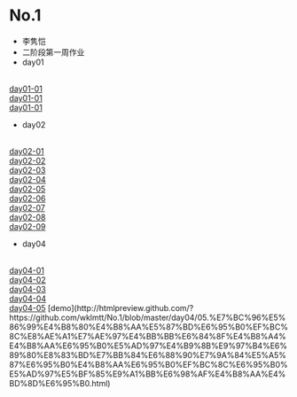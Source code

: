 # No.1
- 李隽恺
- 二阶段第一周作业
- day01
<br>
<a href="https://github.com/wklmtt/No.1/blob/master/day01/01.html">day01-01</a>
<br>
<a href="https://github.com/wklmtt/No.1/blob/master/day01/02.html">day01-01</a>
<br>
<a href="https://github.com/wklmtt/No.1/blob/master/day01/03.html">day01-01</a>


- day02
<br>
<a href="https://github.com/wklmtt/No.1/blob/master/day02/01.html">day02-01</a>
<br>
<a href="https://github.com/wklmtt/No.1/blob/master/day02/02.html">day02-02</a>
<br>
<a href="https://github.com/wklmtt/No.1/blob/master/day02/03.html">day02-03</a>
<br>
<a href="https://github.com/wklmtt/No.1/blob/master/day02/04.html">day02-04</a>
<br>
<a href="https://github.com/wklmtt/No.1/blob/master/day02/05.html">day02-05</a>
<br>
<a href="https://github.com/wklmtt/No.1/blob/master/day02/06.%E8%BA%AB%E6%9D%90%E5%88%A4%E6%96%AD.html">day02-06</a>
<br>
<a href="https://github.com/wklmtt/No.1/blob/master/day02/07.%E6%AF%94%E8%BE%83%E4%B8%A4%E4%B8%AA%E6%95%B0%E5%A4%A7%E5%B0%8F.html">day02-07</a>
<br>
<a href="https://github.com/wklmtt/No.1/blob/master/day02/08.%E5%88%A4%E6%96%AD%E5%A5%87%E5%81%B6%E6%95%B0.html">day02-08</a>
<br>
<a href="https://github.com/wklmtt/No.1/blob/master/day02/09.%E5%88%A4%E6%96%AD%E6%95%B0%E5%AD%97%E8%8C%83%E5%9B%B4.html">day02-09</a>
<br>

- day04
<br>
<a href="http://htmlpreview.github.com/?https://github.com/wklmtt/No.1/blob/master/day04/01.%E8%AE%A1%E7%AE%97%E5%92%8C%E3%80%81%E5%B7%AE%E3%80%81%E7%A7%AF%E3%80%81%E5%95%86.html">day04-01</a>
<br>
<a href="http://htmlpreview.github.com/?https://github.com/wklmtt/No.1/blob/master/day04/02.%E8%AE%A1%E7%AE%97%E4%B8%89%E4%B8%AA%E6%95%B0%E5%AD%97%E7%9A%84%E5%A4%A7%E5%B0%8F.html">day04-02</a>
<br>
<a href="http://htmlpreview.github.com/?https://github.com/wklmtt/No.1/blob/master/day04/03.%E7%BC%96%E5%86%99%E4%B8%80%E4%B8%AA%E5%87%BD%E6%95%B0%EF%BC%8C%E6%B1%82%E4%B8%80%E4%B8%AA%E6%95%B0%E5%AD%97%E6%98%AF%E5%90%A6%E6%98%AF%E8%B4%A8%E6%95%B0.html">day04-03</a>
<br>
<a href="http://htmlpreview.github.com/?https://github.com/wklmtt/No.1/blob/master/day04/04.%E7%BC%96%E5%86%99%E4%B8%80%E4%B8%AA%E5%87%BD%E6%95%B0%EF%BC%8C%E6%B1%82%E4%B8%A4%E4%B8%AA%E6%95%B0%E5%AD%97%E4%B9%8B%E9%97%B4%E6%9C%89%E5%A4%9A%E5%B0%91%E4%B8%AA%E8%B4%A8%E6%95%B0%EF%BC%8C%E8%BF%94%E5%9B%9E%20%E8%B4%A8%E6%95%B0%E7%9A%84%E4%B8%AA%E6%95%B0.html">day04-04</a>
<br>
<a href="http://htmlpreview.github.com/?https://github.com/wklmtt/No.1/blob/master/day04/05.%E7%BC%96%E5%86%99%E4%B8%80%E4%B8%AA%E5%87%BD%E6%95%B0%EF%BC%8C%E8%AE%A1%E7%AE%97%E4%BB%BB%E6%84%8F%E4%B8%A4%E4%B8%AA%E6%95%B0%E5%AD%97%E4%B9%8B%E9%97%B4%E6%89%80%E8%83%BD%E7%BB%84%E6%88%90%E7%9A%84%E5%A5%87%E6%95%B0%E4%B8%AA%E6%95%B0%EF%BC%8C%E6%95%B0%E5%AD%97%E5%BF%85%E9%A1%BB%E6%98%AF%E4%B8%AA%E4%BD%8D%E6%95%B0.html">day04-05</a>
[demo](http://htmlpreview.github.com/?https://github.com/wklmtt/No.1/blob/master/day04/05.%E7%BC%96%E5%86%99%E4%B8%80%E4%B8%AA%E5%87%BD%E6%95%B0%EF%BC%8C%E8%AE%A1%E7%AE%97%E4%BB%BB%E6%84%8F%E4%B8%A4%E4%B8%AA%E6%95%B0%E5%AD%97%E4%B9%8B%E9%97%B4%E6%89%80%E8%83%BD%E7%BB%84%E6%88%90%E7%9A%84%E5%A5%87%E6%95%B0%E4%B8%AA%E6%95%B0%EF%BC%8C%E6%95%B0%E5%AD%97%E5%BF%85%E9%A1%BB%E6%98%AF%E4%B8%AA%E4%BD%8D%E6%95%B0.html)
